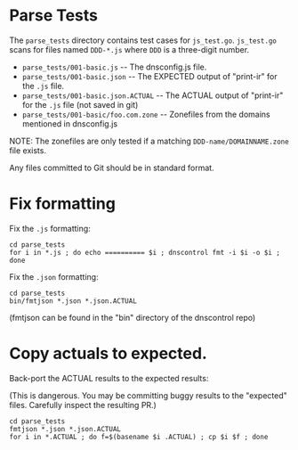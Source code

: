 
# Parse Tests

The `parse_tests` directory contains test cases for `js_test.go`.  `js_test.go`
scans for files named `DDD-*.js` where `DDD` is a three-digit number.

* `parse_tests/001-basic.js`  -- The dnsconfig.js file.
* `parse_tests/001-basic.json` -- The EXPECTED output of "print-ir" for the `.js` file.
* `parse_tests/001-basic.json.ACTUAL` -- The ACTUAL output of "print-ir" for the `.js` file (not saved in git)
* `parse_tests/001-basic/foo.com.zone` -- Zonefiles from the domains mentioned in dnsconfig.js

NOTE: The zonefiles are only tested if a matching `DDD-name/DOMAINNAME.zone` file exists.

Any files committed to Git should be in standard format.

# Fix formatting

Fix the `.js` formatting:

```
cd parse_tests
for i in *.js ; do echo ========== $i ; dnscontrol fmt -i $i -o $i ; done
```

Fix the `.json` formatting:

```
cd parse_tests
bin/fmtjson *.json *.json.ACTUAL
```

(fmtjson can be found in the "bin" directory of the dnscontrol repo)


# Copy actuals to expected.

Back-port the ACTUAL results to the expected results:

(This is dangerous. You may be committing buggy results to the "expected" files. Carefully inspect the resulting PR.)

```
cd parse_tests
fmtjson *.json *.json.ACTUAL
for i in *.ACTUAL ; do f=$(basename $i .ACTUAL) ; cp $i $f ; done
```
